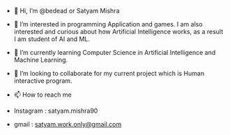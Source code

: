 - 👋 Hi, I’m @bedead or Satyam Mishra

- 👀 I’m interested in programming Application and games.
     I am also interested and curious about how Artificial Intelligence works, as a result I am student of AI and ML.

- 🌱 I’m currently learning Computer Science in Artificial Intelligence and Machine Learning.

- 💞️ I’m looking to collaborate for my current project which is Human interactive program.

- 📫 How to reach me 

- Instagram : satyam.mishra90
- gmail     : satyam.work.only@gmail.com
    

<!---
bedead/bedead is a ✨ special ✨ repository because its `README.md` (this file) appears on your GitHub profile.
You can click the Preview link to take a look at your changes.
--->
